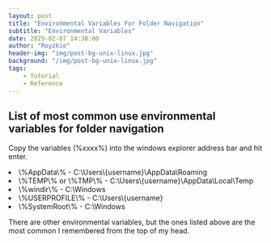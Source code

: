 ```yaml
---
layout: post
title: "Environmental Variables For Folder Navigation"
subtitle: "Environmental Variables"
date: 2025-02-07 14:30:00
author: "Royzkie"
header-img: "img/post-bg-unix-linux.jpg"
background: "/img/post-bg-unix-linux.jpg"
tags:
    - Tutorial
	- Reference
---
```


<h2>List of most common use environmental variables for folder navigation</h2>

<p>Copy the variables (%xxxx%) into the windows explorer address bar and hit enter.</p>

<ul></ul>
<li>\%AppData\% - C:\Users\{username}\AppData\Roaming</li>
<li>\%TEMP\% or \%TMP\% - C:\Users\{username}\AppData\Local\Temp</li>
<li>\%windir\% - C:\Windows</li>
<li>\%USERPROFILE\% - C:\Users\{username}</li>
<li>\%SystemRoot\% - C:\Windows</li>
</ul>

<p>There are other environmental variables, but the ones listed above are the most common I remembered from the top of my head.</p>

